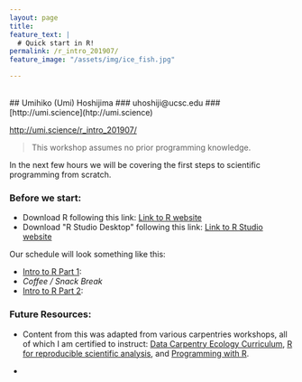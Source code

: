 ```yaml
---
layout: page
title:
feature_text: |
  # Quick start in R!
permalink: /r_intro_201907/
feature_image: "/assets/img/ice_fish.jpg"

---
```

</br>
## Umihiko (Umi) Hoshijima  
### uhoshiji@ucsc.edu  
### [http://umi.science](htp://umi.science)  

http://umi.science/r_intro_201907/

> This workshop assumes no prior programming knowledge.

In the next few hours we will be covering the first steps to scientific programming from scratch.

### Before we start:
* Download R following this link: [Link to R website](http://cran.cnr.berkeley.edu/)
* Download "R Studio Desktop" following this link: [Link to R Studio website](https://www.rstudio.com/products/rstudio/download/)

Our schedule will look something like this:

* [Intro to R Part 1](http://umi.science/r_intro_201907_pt1/):
* *Coffee / Snack Break*
* [Intro to R Part 2](http://umi.science/r_intro_201907_pt2/):

### Future Resources:

* Content from this was adapted from various carpentries workshops, all of which I am certified to instruct:   [Data Carpentry Ecology Curriculum](https://datacarpentry.org/lessons/#ecology-workshop), [R for reproducible scientific analysis](http://swcarpentry.github.io/r-novice-gapminder/), and [Programming with R](http://swcarpentry.github.io/r-novice-inflammation/).

*

